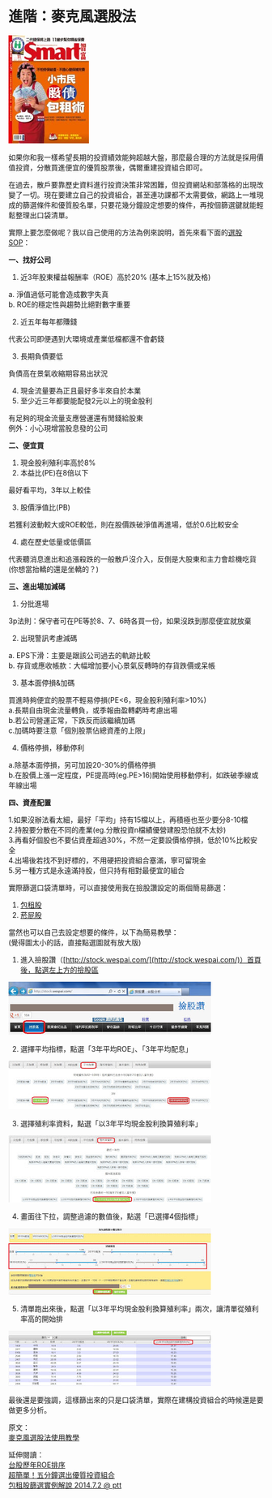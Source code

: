 # 進階：麥克風選股法

![&#x6211;&#x7576;&#x904E;Smart&#x5C01;&#x9762;&#x4E3B;&#x984C;&#xFF0C;&#x4F46;&#x90A3;&#x671F;&#x64FA;&#x4E86;&#x5F35;&#x5927;&#x5ABD;&#x5716;](../.gitbook/assets/smart171.jpg)

如果你和我一樣希望長期的投資績效能夠超越大盤，那麼最合理的方法就是採用價值投資，分散買進便宜的優質股票後，偶爾重建投資組合即可。  
  
在過去，散戶要靠歷史資料進行投資決策非常困難，但投資網站和部落格的出現改變了一切。現在要建立自己的投資組合，甚至連功課都不太需要做，網路上一堆現成的篩選條件和優質股名單，只要花幾分鐘設定想要的條件，再按個篩選鍵就能輕鬆整理出口袋清單。  
  
實際上要怎麼做呢？我以自己使用的方法為例來說明，首先來看下面的[選股SOP](http://www.ptt.cc/bbs/Stock/M.1354098293.A.88E.html)：  
  
**一、找好公司**  
  
1. 近3年股東權益報酬率（ROE）高於20% \(基本上15%就及格\)  
  
a. 淨值過低可能會造成數字失真  
b. ROE的穩定性與趨勢比絕對數字重要  
  
2. 近五年每年都賺錢  
  
代表公司即便遇到大環境或產業低檔都還不會虧錢  
  
3. 長期負債要低  
  
負債高在景氣收縮期容易出狀況  
  
4. 現金流量要為正且最好多半來自於本業  
5. 至少近三年都要能配發2元以上的現金股利  
  
有足夠的現金流量支應營運還有閒錢給股東  
例外：小心現增當股息發的公司  
  
**二、便宜買**  
  
1. 現金股利殖利率高於8%  
2. 本益比\(PE\)在8倍以下  
  
最好看平均，3年以上較佳  
  
3. 股價淨值比\(PB\)  
  
若獲利波動較大或ROE較低，則在股價跌破淨值再進場，低於0.6比較安全  
  
4. 處在歷史低量或低價區  
  
代表聽消息進出和追漲殺跌的一般散戶沒介入，反倒是大股東和主力會趁機吃貨  
\(你想當抬轎的還是坐轎的？\)  
  
**三、進出場加減碼**  
  
1. 分批進場  
  
3p法則：保守者可在PE等於8、7、6時各買一份，如果沒跌到那麼便宜就放棄  
  
2. 出現警訊考慮減碼  
  
a. EPS下滑：主要是跟該公司過去的軌跡比較  
b. 存貨或應收帳款：大幅增加要小心景氣反轉時的存貨跌價或呆帳  
  
3. 基本面停損&加碼  
  
買進時夠便宜的股票不輕易停損\(PE&lt;6，現金股利殖利率&gt;10%\)  
a.長期自由現金流量轉負，或季報由盈轉虧時考慮出場  
b.若公司營運正常，下跌反而該繼續加碼  
c.加碼時要注意「個別股票佔總資產的上限」  
  
4. 價格停損，移動停利  
  
a.除基本面停損，另可加設20-30%的價格停損  
b.在股價上漲一定程度，PE提高時\(eg.PE&gt;16\)開始使用移動停利，如跌破季線或年線出場  
  
**四、資產配置**  
  
1.如果沒辦法看太細，最好「平均」持有15檔以上，再積極也至少要分8-10檔  
2.持股要分散在不同的產業\(eg.分散投資n檔績優營建股恐怕就不太妙\)  
3.再看好個股也不要佔資產超過30%，不然一定要設價格停損，低於10%比較安全  
4.出場後若找不到好標的，不用硬把投資組合塞滿，寧可留現金  
5.另一種方式是永遠滿持股，但只持有相對最便宜的組合  
  
實際篩選口袋清單時，可以直接使用我在撿股讚設定的兩個簡易篩選：  
  
1. [包租股](http://stock.wespai.com/p/5322)  
2. [菸屁股](http://stock.wespai.com/p/17060)  
  
當然也可以自己去設定想要的條件，以下為簡易教學：  
\(覺得圖太小的話，直接點選圖就有放大版\)  
  
1. 進入撿股讚（[http://stock.wespai.com/](http://stock.wespai.com/)）首頁後，點選左上方的撿股區

![](../.gitbook/assets/wespai1.jpg)

2. 選擇平均指標，點選「3年平均ROE」、「3年平均配息」

![](../.gitbook/assets/wespai2.jpg)

3. 選擇殖利率資料，點選「以3年平均現金股利換算殖利率」

![](../.gitbook/assets/wespai3.jpg)

4. 畫面往下拉，調整過濾的數值後，點選「已選擇4個指標」

![](../.gitbook/assets/wespai4.jpg)

5. 清單跑出來後，點選「以3年平均現金股利換算殖利率」兩次，讓清單從殖利率高的開始排

![](../.gitbook/assets/wespai5.jpg)

最後還是要強調，這樣篩出來的只是口袋清單，實際在建構投資組合的時候還是要做更多分析。

原文：  
[麥克風選股法使用教學](https://stasistw.blogspot.com/2012/11/blog-post.html)  
  
延伸閱讀：  
[台股歷年ROE排序](http://stasistw.blogspot.com/2011/09/roe.html)  
[超簡單！五分鐘選出優質投資組合](http://stasistw.blogspot.tw/2012/02/blog-post.html)  
[包租股篩選實例解說 2014.7.2 @ ptt](https://www.ptt.cc/bbs/Stock/M.1404313915.A.690.html)

